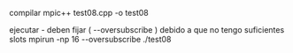
compilar
mpic++ test08.cpp -o test08

ejecutar -  deben fijar ( --oversubscribe ) debido a que no tengo suficientes slots
mpirun -np 16 --oversubscribe ./test08